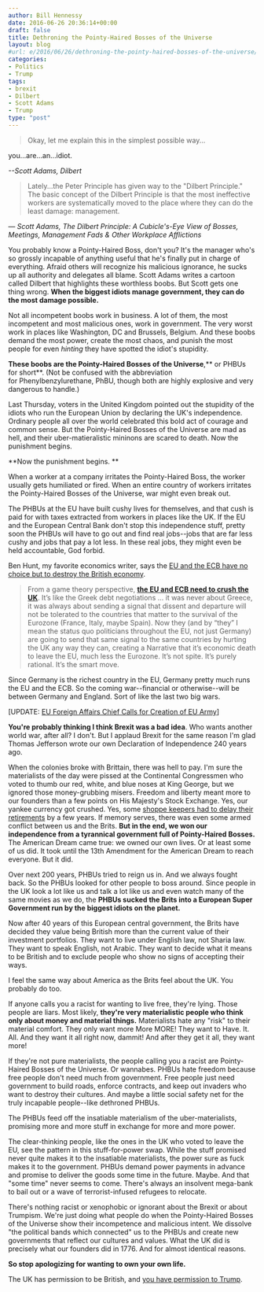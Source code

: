 ```yaml
---
author: Bill Hennessy
date: 2016-06-26 20:36:14+00:00
draft: false
title: Dethroning the Pointy-Haired Bosses of the Universe
layout: blog
#url: e/2016/06/26/dethroning-the-pointy-haired-bosses-of-the-universe/
categories:
- Politics
- Trump
tags:
- brexit
- Dilbert
- Scott Adams
- Trump
type: "post"
---
```


> Okay, let me explain this in the simplest possible way...

you...are...an...idiot.



_--Scott Adams, Dilbert_



> Lately...the Peter Principle has given way to the "Dilbert Principle." The basic concept of the Dilbert Principle is that the most ineffective workers are systematically moved to the place where they can do the least damage: management.



_― Scott Adams, The Dilbert Principle: A Cubicle's-Eye View of Bosses, Meetings, Management Fads & Other Workplace Afflictions_

You probably know a Pointy-Haired Boss, don't you? It's the manager who's so grossly incapable of anything useful that he's finally put in charge of everything. Afraid others will recognize his malicious ignorance, he sucks up all authority and delegates all blame. Scott Adams writes a cartoon called Dilbert that highlights these worthless boobs. But Scott gets one thing wrong. **When the biggest idiots manage government, they can do the most damage possible.**

Not all incompetent boobs work in business. A lot of them, the most incompetent and most malicious ones, work in government. The very worst work in places like Washington, DC and Brussels, Belgium. And these boobs demand the most power, create the most chaos, and punish the most people for even _hinting_ they have spotted the idiot's stupidity.

**These boobs are the Pointy-Haired Bosses of the Universe**,** or PHBUs for short**. (Not be confused with the abbreviation for Phenylbenzylurethane, PhBU, though both are highly explosive and very dangerous to handle.)

Last Thursday, voters in the United Kingdom pointed out the stupidity of the idiots who run the European Union by declaring the UK's independence. Ordinary people all over the world celebrated this bold act of courage and common sense. But the Pointy-Haired Bosses of the Universe are mad as hell, and their uber-matieralistic mininons are scared to death. Now the punishment begins.

**Now the punishment begins. **

When a worker at a company irritates the Pointy-Haired Boss, the worker usually gets humiliated or fired. When an entire country of workers irritates the Pointy-Haired Bosses of the Universe, war might even break out.

The PHBUs at the EU have built cushy lives for themselves, and that cush is paid for with taxes extracted from workers in places like the UK. If the EU and the European Central Bank don't stop this independence stuff, pretty soon the PHBUs will have to go out and find real jobs--jobs that are far less cushy and jobs that pay a lot less. In these real jobs, they might even be held accountable, God forbid.

Ben Hunt, my favorite economics writer, says the [EU and the ECB have no choice but to destroy the British economy](https://www.salientpartners.com/epsilon-theory/waiting-for-humpty-dumpty/).



> From a game theory perspective, [**the EU and ECB need to crush the UK**](https://www.dailymail.co.uk/news/article-3662027/EU-stop-following-Britain-door-Merkel-warns-amid-market-fears-bloc-no-longer-governable-Brexit.html). It’s like the Greek debt negotiations … it was never about Greece, it was always about sending a signal that dissent and departure will not be tolerated to the countries that matter to the survival of the Eurozone (France, Italy, maybe Spain). Now they (and by “they” I mean the status quo politicians throughout the EU, not just Germany) are going to send that same signal to the same countries by hurting the UK any way they can, creating a Narrative that it’s economic death to leave the EU, much less the Eurozone. It’s not spite. It’s purely rational. It’s the smart move.



Since Germany is the richest country in the EU, Germany pretty much runs the EU and the ECB. So the coming war--financial or otherwise--will be between Germany and England. Sort of like the last two big wars.

[UPDATE: [EU Foreign Affairs Chief Calls for Creation of EU Army](https://www.breitbart.com/london/2016/06/27/foreign-chief-europe-needs-eu-army/)]

**You're probably thinking I think Brexit was a bad idea**. Who wants another world war, after all? I don't. But I applaud Brexit for the same reason I'm glad Thomas Jefferson wrote our own Declaration of Independence 240 years ago.

When the colonies broke with Brittain, there was hell to pay. I'm sure the materialists of the day were pissed at the Continental Congressmen who voted to thumb our red, white, and blue noses at King George, but we ignored those money-grubbing misers. Freedom and liberty meant more to our founders than a few points on His Majesty's Stock Exchange. Yes, our yankee currency got crushed. Yes, some [shoppe keepers had to delay their retirements](https://www.ushistory.org/us/14d.asp) by a few years. If memory serves, there was even some armed conflict between us and the Brits. **But in the end, we won our independence from a tyrannical government full of Pointy-Haired Bosses.** The American Dream came true: we owned our own lives. Or at least some of us did. It took until the 13th Amendment for the American Dream to reach everyone. But it did.

Over next 200 years, PHBUs tried to reign us in. And we always fought back. So the PHBUs looked for other people to boss around. Since people in the UK look a lot like us and talk a lot like us and even watch many of the same movies as we do, the **PHBUs sucked the Brits into a European Super Government run by the biggest idiots on the planet.**

Now after 40 years of this European central government, the Brits have decided they value being British more than the current value of their investment portfolios. They want to live under English law, not Sharia law. They want to speak English, not Arabic. They want to decide what it means to be British and to exclude people who show no signs of accepting their ways.

I feel the same way about America as the Brits feel about the UK. You probably do too.

If anyone calls you a racist for wanting to live free, they're lying. Those people are liars. Most likely, **they're very materialistic people who think only about money and material things.** Materialists hate any "risk" to their material comfort. They only want more More MORE! They want to Have. It. All. And they want it all right now, dammit! And after they get it all, they want more!

If they're not pure materialists, the people calling you a racist are Pointy-Haired Bosses of the Universe. Or wannabes. PHBUs hate freedom because free people don't need much from government. Free people just need government to build roads, enforce contracts, and keep out invaders who want to destroy their cultures. And maybe a little social safety net for the truly incapable people--like dethroned PHBUs.

The PHBUs feed off the insatiable materialism of the uber-materialists, promising more and more stuff in exchange for more and more power.

The clear-thinking people, like the ones in the UK who voted to leave the EU, see the pattern in this stuff-for-power swap. While the stuff promised never quite makes it to the insatiable materialists, the power sure as fuck makes it to the government. PHBUs demand power payments in advance and promise to deliver the goods some time in the future. Maybe. And that "some time" never seems to come. There's always an insolvent mega-bank to bail out or a wave of terrorist-infused refugees to relocate.

There's nothing racist or xenophobic or ignorant about the Brexit or about Trumpism. We're just doing what people do when the Pointy-Haired Bosses of the Universe show their incompetence and malicious intent. We dissolve "the political bands which connected" us to the PHBUs and create new governments that reflect our cultures and values. What the UK did is precisely what our founders did in 1776. And for almost identical reasons.

**So stop apologizing for wanting to own your own life.**

The UK has permission to be British, and [you have permission to Trump](https://hennessysview.com/2016/06/25/permission-to-trump/).
